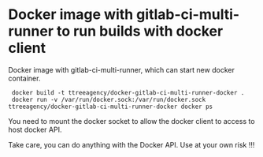 # Docker image with gitlab-ci-multi-runner to run builds with docker client

Docker image with gitlab-ci-multi-runner, which can start new docker container.

     docker build -t ttreeagency/docker-gitlab-ci-multi-runner-docker .
     docker run -v /var/run/docker.sock:/var/run/docker.sock ttreeagency/docker-gitlab-ci-multi-runner-docker docker ps

You need to mount the docker socket to allow the docker client to access to host docker API. 

Take care, you can do anything with the Docker API. Use at your own risk !!!
